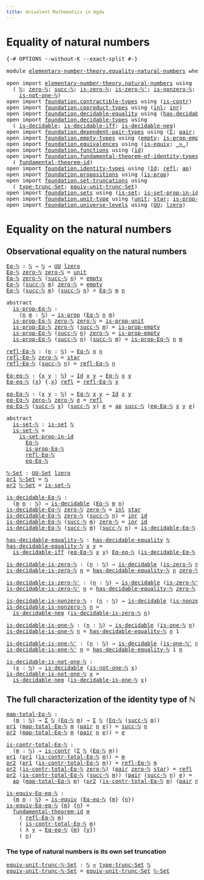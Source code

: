 ```yaml
---
title: Univalent Mathematics in Agda
---
```


# Equality of natural numbers

<pre class="Agda"><a id="86" class="Symbol">{-#</a> <a id="90" class="Keyword">OPTIONS</a> <a id="98" class="Pragma">--without-K</a> <a id="110" class="Pragma">--exact-split</a> <a id="124" class="Symbol">#-}</a>

<a id="129" class="Keyword">module</a> <a id="136" href="elementary-number-theory.equality-natural-numbers.html" class="Module">elementary-number-theory.equality-natural-numbers</a> <a id="186" class="Keyword">where</a>

<a id="193" class="Keyword">open</a> <a id="198" class="Keyword">import</a> <a id="205" href="elementary-number-theory.natural-numbers.html" class="Module">elementary-number-theory.natural-numbers</a> <a id="246" class="Keyword">using</a>
  <a id="254" class="Symbol">(</a> <a id="256" href="elementary-number-theory.natural-numbers.html#1444" class="Datatype">ℕ</a><a id="257" class="Symbol">;</a> <a id="259" href="elementary-number-theory.natural-numbers.html#1465" class="InductiveConstructor">zero-ℕ</a><a id="265" class="Symbol">;</a> <a id="267" href="elementary-number-theory.natural-numbers.html#1478" class="InductiveConstructor">succ-ℕ</a><a id="273" class="Symbol">;</a> <a id="275" href="elementary-number-theory.natural-numbers.html#1742" class="Function">is-zero-ℕ</a><a id="284" class="Symbol">;</a> <a id="286" href="elementary-number-theory.natural-numbers.html#1794" class="Function">is-zero-ℕ&#39;</a><a id="296" class="Symbol">;</a> <a id="298" href="elementary-number-theory.natural-numbers.html#1926" class="Function">is-nonzero-ℕ</a><a id="310" class="Symbol">;</a> <a id="312" href="elementary-number-theory.natural-numbers.html#1988" class="Function">is-one-ℕ</a><a id="320" class="Symbol">;</a> <a id="322" href="elementary-number-theory.natural-numbers.html#2033" class="Function">is-one-ℕ&#39;</a><a id="331" class="Symbol">;</a>
    <a id="337" href="elementary-number-theory.natural-numbers.html#2080" class="Function">is-not-one-ℕ</a><a id="349" class="Symbol">)</a>
<a id="351" class="Keyword">open</a> <a id="356" class="Keyword">import</a> <a id="363" href="foundation.contractible-types.html" class="Module">foundation.contractible-types</a> <a id="393" class="Keyword">using</a> <a id="399" class="Symbol">(</a><a id="400" href="foundation-core.contractible-types.html#925" class="Function">is-contr</a><a id="408" class="Symbol">)</a>
<a id="410" class="Keyword">open</a> <a id="415" class="Keyword">import</a> <a id="422" href="foundation.coproduct-types.html" class="Module">foundation.coproduct-types</a> <a id="449" class="Keyword">using</a> <a id="455" class="Symbol">(</a><a id="456" href="foundation.coproduct-types.html#1239" class="InductiveConstructor">inl</a><a id="459" class="Symbol">;</a> <a id="461" href="foundation.coproduct-types.html#1262" class="InductiveConstructor">inr</a><a id="464" class="Symbol">)</a>
<a id="466" class="Keyword">open</a> <a id="471" class="Keyword">import</a> <a id="478" href="foundation.decidable-equality.html" class="Module">foundation.decidable-equality</a> <a id="508" class="Keyword">using</a> <a id="514" class="Symbol">(</a><a id="515" href="foundation.decidable-equality.html#1785" class="Function">has-decidable-equality</a><a id="537" class="Symbol">)</a>
<a id="539" class="Keyword">open</a> <a id="544" class="Keyword">import</a> <a id="551" href="foundation.decidable-types.html" class="Module">foundation.decidable-types</a> <a id="578" class="Keyword">using</a>
  <a id="586" class="Symbol">(</a> <a id="588" href="foundation.decidable-types.html#1741" class="Function">is-decidable</a><a id="600" class="Symbol">;</a> <a id="602" href="foundation.decidable-types.html#5377" class="Function">is-decidable-iff</a><a id="618" class="Symbol">;</a> <a id="620" href="foundation.decidable-types.html#5067" class="Function">is-decidable-neg</a><a id="636" class="Symbol">)</a>
<a id="638" class="Keyword">open</a> <a id="643" class="Keyword">import</a> <a id="650" href="foundation.dependent-pair-types.html" class="Module">foundation.dependent-pair-types</a> <a id="682" class="Keyword">using</a> <a id="688" class="Symbol">(</a><a id="689" href="foundation-core.dependent-pair-types.html#502" class="Record">Σ</a><a id="690" class="Symbol">;</a> <a id="692" href="foundation-core.dependent-pair-types.html#575" class="InductiveConstructor">pair</a><a id="696" class="Symbol">;</a> <a id="698" href="foundation-core.dependent-pair-types.html#592" class="Field">pr1</a><a id="701" class="Symbol">;</a> <a id="703" href="foundation-core.dependent-pair-types.html#604" class="Field">pr2</a><a id="706" class="Symbol">)</a>
<a id="708" class="Keyword">open</a> <a id="713" class="Keyword">import</a> <a id="720" href="foundation.empty-types.html" class="Module">foundation.empty-types</a> <a id="743" class="Keyword">using</a> <a id="749" class="Symbol">(</a><a id="750" href="foundation-core.empty-types.html#1047" class="Datatype">empty</a><a id="755" class="Symbol">;</a> <a id="757" href="foundation-core.empty-types.html#2367" class="Function">is-prop-empty</a><a id="770" class="Symbol">)</a>
<a id="772" class="Keyword">open</a> <a id="777" class="Keyword">import</a> <a id="784" href="foundation.equivalences.html" class="Module">foundation.equivalences</a> <a id="808" class="Keyword">using</a> <a id="814" class="Symbol">(</a><a id="815" href="foundation-core.equivalences.html#1542" class="Function">is-equiv</a><a id="823" class="Symbol">;</a> <a id="825" href="foundation-core.equivalences.html#1607" class="Function Operator">_≃_</a><a id="828" class="Symbol">)</a>
<a id="830" class="Keyword">open</a> <a id="835" class="Keyword">import</a> <a id="842" href="foundation.functions.html" class="Module">foundation.functions</a> <a id="863" class="Keyword">using</a> <a id="869" class="Symbol">(</a><a id="870" href="foundation-core.functions.html#309" class="Function">id</a><a id="872" class="Symbol">)</a>
<a id="874" class="Keyword">open</a> <a id="879" class="Keyword">import</a> <a id="886" href="foundation.fundamental-theorem-of-identity-types.html" class="Module">foundation.fundamental-theorem-of-identity-types</a> <a id="935" class="Keyword">using</a>
  <a id="943" class="Symbol">(</a> <a id="945" href="foundation-core.fundamental-theorem-of-identity-types.html#1888" class="Function">fundamental-theorem-id</a><a id="967" class="Symbol">)</a>
<a id="969" class="Keyword">open</a> <a id="974" class="Keyword">import</a> <a id="981" href="foundation.identity-types.html" class="Module">foundation.identity-types</a> <a id="1007" class="Keyword">using</a> <a id="1013" class="Symbol">(</a><a id="1014" href="foundation-core.identity-types.html#641" class="Datatype">Id</a><a id="1016" class="Symbol">;</a> <a id="1018" href="foundation-core.identity-types.html#694" class="InductiveConstructor">refl</a><a id="1022" class="Symbol">;</a> <a id="1024" href="foundation-core.identity-types.html#2853" class="Function">ap</a><a id="1026" class="Symbol">)</a>
<a id="1028" class="Keyword">open</a> <a id="1033" class="Keyword">import</a> <a id="1040" href="foundation.propositions.html" class="Module">foundation.propositions</a> <a id="1064" class="Keyword">using</a> <a id="1070" class="Symbol">(</a><a id="1071" href="foundation-core.propositions.html#1246" class="Function">is-prop</a><a id="1078" class="Symbol">)</a>
<a id="1080" class="Keyword">open</a> <a id="1085" class="Keyword">import</a> <a id="1092" href="foundation.set-truncations.html" class="Module">foundation.set-truncations</a> <a id="1119" class="Keyword">using</a>
  <a id="1127" class="Symbol">(</a> <a id="1129" href="foundation.set-truncations.html#3386" class="Postulate">type-trunc-Set</a><a id="1143" class="Symbol">;</a> <a id="1145" href="foundation.set-truncations.html#11287" class="Function">equiv-unit-trunc-Set</a><a id="1165" class="Symbol">)</a>
<a id="1167" class="Keyword">open</a> <a id="1172" class="Keyword">import</a> <a id="1179" href="foundation.sets.html" class="Module">foundation.sets</a> <a id="1195" class="Keyword">using</a> <a id="1201" class="Symbol">(</a><a id="1202" href="foundation-core.sets.html#1099" class="Function">is-set</a><a id="1208" class="Symbol">;</a> <a id="1210" href="foundation-core.sets.html#2779" class="Function">is-set-prop-in-id</a><a id="1227" class="Symbol">;</a> <a id="1229" href="foundation-core.sets.html#1177" class="Function">UU-Set</a><a id="1235" class="Symbol">)</a>
<a id="1237" class="Keyword">open</a> <a id="1242" class="Keyword">import</a> <a id="1249" href="foundation.unit-type.html" class="Module">foundation.unit-type</a> <a id="1270" class="Keyword">using</a> <a id="1276" class="Symbol">(</a><a id="1277" href="foundation.unit-type.html#975" class="Datatype">unit</a><a id="1281" class="Symbol">;</a> <a id="1283" href="foundation.unit-type.html#999" class="InductiveConstructor">star</a><a id="1287" class="Symbol">;</a> <a id="1289" href="foundation.unit-type.html#2408" class="Function">is-prop-unit</a><a id="1301" class="Symbol">)</a>
<a id="1303" class="Keyword">open</a> <a id="1308" class="Keyword">import</a> <a id="1315" href="foundation.universe-levels.html" class="Module">foundation.universe-levels</a> <a id="1342" class="Keyword">using</a> <a id="1348" class="Symbol">(</a><a id="1349" href="foundation-core.universe-levels.html#222" class="Primitive">UU</a><a id="1351" class="Symbol">;</a> <a id="1353" href="Agda.Primitive.html#764" class="Primitive">lzero</a><a id="1358" class="Symbol">)</a>
</pre>
# Equality on the natural numbers

## Observational equality on the natural numbers

<pre class="Agda"><a id="Eq-ℕ"></a><a id="1458" href="elementary-number-theory.equality-natural-numbers.html#1458" class="Function">Eq-ℕ</a> <a id="1463" class="Symbol">:</a> <a id="1465" href="elementary-number-theory.natural-numbers.html#1444" class="Datatype">ℕ</a> <a id="1467" class="Symbol">→</a> <a id="1469" href="elementary-number-theory.natural-numbers.html#1444" class="Datatype">ℕ</a> <a id="1471" class="Symbol">→</a> <a id="1473" href="foundation-core.universe-levels.html#222" class="Primitive">UU</a> <a id="1476" href="Agda.Primitive.html#764" class="Primitive">lzero</a>
<a id="1482" href="elementary-number-theory.equality-natural-numbers.html#1458" class="Function">Eq-ℕ</a> <a id="1487" href="elementary-number-theory.natural-numbers.html#1465" class="InductiveConstructor">zero-ℕ</a> <a id="1494" href="elementary-number-theory.natural-numbers.html#1465" class="InductiveConstructor">zero-ℕ</a> <a id="1501" class="Symbol">=</a> <a id="1503" href="foundation.unit-type.html#975" class="Datatype">unit</a>
<a id="1508" href="elementary-number-theory.equality-natural-numbers.html#1458" class="Function">Eq-ℕ</a> <a id="1513" href="elementary-number-theory.natural-numbers.html#1465" class="InductiveConstructor">zero-ℕ</a> <a id="1520" class="Symbol">(</a><a id="1521" href="elementary-number-theory.natural-numbers.html#1478" class="InductiveConstructor">succ-ℕ</a> <a id="1528" href="elementary-number-theory.equality-natural-numbers.html#1528" class="Bound">n</a><a id="1529" class="Symbol">)</a> <a id="1531" class="Symbol">=</a> <a id="1533" href="foundation-core.empty-types.html#1047" class="Datatype">empty</a>
<a id="1539" href="elementary-number-theory.equality-natural-numbers.html#1458" class="Function">Eq-ℕ</a> <a id="1544" class="Symbol">(</a><a id="1545" href="elementary-number-theory.natural-numbers.html#1478" class="InductiveConstructor">succ-ℕ</a> <a id="1552" href="elementary-number-theory.equality-natural-numbers.html#1552" class="Bound">m</a><a id="1553" class="Symbol">)</a> <a id="1555" href="elementary-number-theory.natural-numbers.html#1465" class="InductiveConstructor">zero-ℕ</a> <a id="1562" class="Symbol">=</a> <a id="1564" href="foundation-core.empty-types.html#1047" class="Datatype">empty</a>
<a id="1570" href="elementary-number-theory.equality-natural-numbers.html#1458" class="Function">Eq-ℕ</a> <a id="1575" class="Symbol">(</a><a id="1576" href="elementary-number-theory.natural-numbers.html#1478" class="InductiveConstructor">succ-ℕ</a> <a id="1583" href="elementary-number-theory.equality-natural-numbers.html#1583" class="Bound">m</a><a id="1584" class="Symbol">)</a> <a id="1586" class="Symbol">(</a><a id="1587" href="elementary-number-theory.natural-numbers.html#1478" class="InductiveConstructor">succ-ℕ</a> <a id="1594" href="elementary-number-theory.equality-natural-numbers.html#1594" class="Bound">n</a><a id="1595" class="Symbol">)</a> <a id="1597" class="Symbol">=</a> <a id="1599" href="elementary-number-theory.equality-natural-numbers.html#1458" class="Function">Eq-ℕ</a> <a id="1604" href="elementary-number-theory.equality-natural-numbers.html#1583" class="Bound">m</a> <a id="1606" href="elementary-number-theory.equality-natural-numbers.html#1594" class="Bound">n</a>

<a id="1609" class="Keyword">abstract</a>
  <a id="is-prop-Eq-ℕ"></a><a id="1620" href="elementary-number-theory.equality-natural-numbers.html#1620" class="Function">is-prop-Eq-ℕ</a> <a id="1633" class="Symbol">:</a>
    <a id="1639" class="Symbol">(</a><a id="1640" href="elementary-number-theory.equality-natural-numbers.html#1640" class="Bound">n</a> <a id="1642" href="elementary-number-theory.equality-natural-numbers.html#1642" class="Bound">m</a> <a id="1644" class="Symbol">:</a> <a id="1646" href="elementary-number-theory.natural-numbers.html#1444" class="Datatype">ℕ</a><a id="1647" class="Symbol">)</a> <a id="1649" class="Symbol">→</a> <a id="1651" href="foundation-core.propositions.html#1246" class="Function">is-prop</a> <a id="1659" class="Symbol">(</a><a id="1660" href="elementary-number-theory.equality-natural-numbers.html#1458" class="Function">Eq-ℕ</a> <a id="1665" href="elementary-number-theory.equality-natural-numbers.html#1640" class="Bound">n</a> <a id="1667" href="elementary-number-theory.equality-natural-numbers.html#1642" class="Bound">m</a><a id="1668" class="Symbol">)</a>
  <a id="1672" href="elementary-number-theory.equality-natural-numbers.html#1620" class="Function">is-prop-Eq-ℕ</a> <a id="1685" href="elementary-number-theory.natural-numbers.html#1465" class="InductiveConstructor">zero-ℕ</a> <a id="1692" href="elementary-number-theory.natural-numbers.html#1465" class="InductiveConstructor">zero-ℕ</a> <a id="1699" class="Symbol">=</a> <a id="1701" href="foundation.unit-type.html#2408" class="Function">is-prop-unit</a>
  <a id="1716" href="elementary-number-theory.equality-natural-numbers.html#1620" class="Function">is-prop-Eq-ℕ</a> <a id="1729" href="elementary-number-theory.natural-numbers.html#1465" class="InductiveConstructor">zero-ℕ</a> <a id="1736" class="Symbol">(</a><a id="1737" href="elementary-number-theory.natural-numbers.html#1478" class="InductiveConstructor">succ-ℕ</a> <a id="1744" href="elementary-number-theory.equality-natural-numbers.html#1744" class="Bound">m</a><a id="1745" class="Symbol">)</a> <a id="1747" class="Symbol">=</a> <a id="1749" href="foundation-core.empty-types.html#2367" class="Function">is-prop-empty</a>
  <a id="1765" href="elementary-number-theory.equality-natural-numbers.html#1620" class="Function">is-prop-Eq-ℕ</a> <a id="1778" class="Symbol">(</a><a id="1779" href="elementary-number-theory.natural-numbers.html#1478" class="InductiveConstructor">succ-ℕ</a> <a id="1786" href="elementary-number-theory.equality-natural-numbers.html#1786" class="Bound">n</a><a id="1787" class="Symbol">)</a> <a id="1789" href="elementary-number-theory.natural-numbers.html#1465" class="InductiveConstructor">zero-ℕ</a> <a id="1796" class="Symbol">=</a> <a id="1798" href="foundation-core.empty-types.html#2367" class="Function">is-prop-empty</a>
  <a id="1814" href="elementary-number-theory.equality-natural-numbers.html#1620" class="Function">is-prop-Eq-ℕ</a> <a id="1827" class="Symbol">(</a><a id="1828" href="elementary-number-theory.natural-numbers.html#1478" class="InductiveConstructor">succ-ℕ</a> <a id="1835" href="elementary-number-theory.equality-natural-numbers.html#1835" class="Bound">n</a><a id="1836" class="Symbol">)</a> <a id="1838" class="Symbol">(</a><a id="1839" href="elementary-number-theory.natural-numbers.html#1478" class="InductiveConstructor">succ-ℕ</a> <a id="1846" href="elementary-number-theory.equality-natural-numbers.html#1846" class="Bound">m</a><a id="1847" class="Symbol">)</a> <a id="1849" class="Symbol">=</a> <a id="1851" href="elementary-number-theory.equality-natural-numbers.html#1620" class="Function">is-prop-Eq-ℕ</a> <a id="1864" href="elementary-number-theory.equality-natural-numbers.html#1835" class="Bound">n</a> <a id="1866" href="elementary-number-theory.equality-natural-numbers.html#1846" class="Bound">m</a>

<a id="refl-Eq-ℕ"></a><a id="1869" href="elementary-number-theory.equality-natural-numbers.html#1869" class="Function">refl-Eq-ℕ</a> <a id="1879" class="Symbol">:</a> <a id="1881" class="Symbol">(</a><a id="1882" href="elementary-number-theory.equality-natural-numbers.html#1882" class="Bound">n</a> <a id="1884" class="Symbol">:</a> <a id="1886" href="elementary-number-theory.natural-numbers.html#1444" class="Datatype">ℕ</a><a id="1887" class="Symbol">)</a> <a id="1889" class="Symbol">→</a> <a id="1891" href="elementary-number-theory.equality-natural-numbers.html#1458" class="Function">Eq-ℕ</a> <a id="1896" href="elementary-number-theory.equality-natural-numbers.html#1882" class="Bound">n</a> <a id="1898" href="elementary-number-theory.equality-natural-numbers.html#1882" class="Bound">n</a>
<a id="1900" href="elementary-number-theory.equality-natural-numbers.html#1869" class="Function">refl-Eq-ℕ</a> <a id="1910" href="elementary-number-theory.natural-numbers.html#1465" class="InductiveConstructor">zero-ℕ</a> <a id="1917" class="Symbol">=</a> <a id="1919" href="foundation.unit-type.html#999" class="InductiveConstructor">star</a>
<a id="1924" href="elementary-number-theory.equality-natural-numbers.html#1869" class="Function">refl-Eq-ℕ</a> <a id="1934" class="Symbol">(</a><a id="1935" href="elementary-number-theory.natural-numbers.html#1478" class="InductiveConstructor">succ-ℕ</a> <a id="1942" href="elementary-number-theory.equality-natural-numbers.html#1942" class="Bound">n</a><a id="1943" class="Symbol">)</a> <a id="1945" class="Symbol">=</a> <a id="1947" href="elementary-number-theory.equality-natural-numbers.html#1869" class="Function">refl-Eq-ℕ</a> <a id="1957" href="elementary-number-theory.equality-natural-numbers.html#1942" class="Bound">n</a>

<a id="Eq-eq-ℕ"></a><a id="1960" href="elementary-number-theory.equality-natural-numbers.html#1960" class="Function">Eq-eq-ℕ</a> <a id="1968" class="Symbol">:</a> <a id="1970" class="Symbol">{</a><a id="1971" href="elementary-number-theory.equality-natural-numbers.html#1971" class="Bound">x</a> <a id="1973" href="elementary-number-theory.equality-natural-numbers.html#1973" class="Bound">y</a> <a id="1975" class="Symbol">:</a> <a id="1977" href="elementary-number-theory.natural-numbers.html#1444" class="Datatype">ℕ</a><a id="1978" class="Symbol">}</a> <a id="1980" class="Symbol">→</a> <a id="1982" href="foundation-core.identity-types.html#641" class="Datatype">Id</a> <a id="1985" href="elementary-number-theory.equality-natural-numbers.html#1971" class="Bound">x</a> <a id="1987" href="elementary-number-theory.equality-natural-numbers.html#1973" class="Bound">y</a> <a id="1989" class="Symbol">→</a> <a id="1991" href="elementary-number-theory.equality-natural-numbers.html#1458" class="Function">Eq-ℕ</a> <a id="1996" href="elementary-number-theory.equality-natural-numbers.html#1971" class="Bound">x</a> <a id="1998" href="elementary-number-theory.equality-natural-numbers.html#1973" class="Bound">y</a>
<a id="2000" href="elementary-number-theory.equality-natural-numbers.html#1960" class="Function">Eq-eq-ℕ</a> <a id="2008" class="Symbol">{</a><a id="2009" href="elementary-number-theory.equality-natural-numbers.html#2009" class="Bound">x</a><a id="2010" class="Symbol">}</a> <a id="2012" class="Symbol">{</a><a id="2013" class="DottedPattern Symbol">.</a><a id="2014" href="elementary-number-theory.equality-natural-numbers.html#2009" class="DottedPattern Bound">x</a><a id="2015" class="Symbol">}</a> <a id="2017" href="foundation-core.identity-types.html#694" class="InductiveConstructor">refl</a> <a id="2022" class="Symbol">=</a> <a id="2024" href="elementary-number-theory.equality-natural-numbers.html#1869" class="Function">refl-Eq-ℕ</a> <a id="2034" href="elementary-number-theory.equality-natural-numbers.html#2009" class="Bound">x</a>

<a id="eq-Eq-ℕ"></a><a id="2037" href="elementary-number-theory.equality-natural-numbers.html#2037" class="Function">eq-Eq-ℕ</a> <a id="2045" class="Symbol">:</a> <a id="2047" class="Symbol">(</a><a id="2048" href="elementary-number-theory.equality-natural-numbers.html#2048" class="Bound">x</a> <a id="2050" href="elementary-number-theory.equality-natural-numbers.html#2050" class="Bound">y</a> <a id="2052" class="Symbol">:</a> <a id="2054" href="elementary-number-theory.natural-numbers.html#1444" class="Datatype">ℕ</a><a id="2055" class="Symbol">)</a> <a id="2057" class="Symbol">→</a> <a id="2059" href="elementary-number-theory.equality-natural-numbers.html#1458" class="Function">Eq-ℕ</a> <a id="2064" href="elementary-number-theory.equality-natural-numbers.html#2048" class="Bound">x</a> <a id="2066" href="elementary-number-theory.equality-natural-numbers.html#2050" class="Bound">y</a> <a id="2068" class="Symbol">→</a> <a id="2070" href="foundation-core.identity-types.html#641" class="Datatype">Id</a> <a id="2073" href="elementary-number-theory.equality-natural-numbers.html#2048" class="Bound">x</a> <a id="2075" href="elementary-number-theory.equality-natural-numbers.html#2050" class="Bound">y</a>
<a id="2077" href="elementary-number-theory.equality-natural-numbers.html#2037" class="Function">eq-Eq-ℕ</a> <a id="2085" href="elementary-number-theory.natural-numbers.html#1465" class="InductiveConstructor">zero-ℕ</a> <a id="2092" href="elementary-number-theory.natural-numbers.html#1465" class="InductiveConstructor">zero-ℕ</a> <a id="2099" href="elementary-number-theory.equality-natural-numbers.html#2099" class="Bound">e</a> <a id="2101" class="Symbol">=</a> <a id="2103" href="foundation-core.identity-types.html#694" class="InductiveConstructor">refl</a>
<a id="2108" href="elementary-number-theory.equality-natural-numbers.html#2037" class="Function">eq-Eq-ℕ</a> <a id="2116" class="Symbol">(</a><a id="2117" href="elementary-number-theory.natural-numbers.html#1478" class="InductiveConstructor">succ-ℕ</a> <a id="2124" href="elementary-number-theory.equality-natural-numbers.html#2124" class="Bound">x</a><a id="2125" class="Symbol">)</a> <a id="2127" class="Symbol">(</a><a id="2128" href="elementary-number-theory.natural-numbers.html#1478" class="InductiveConstructor">succ-ℕ</a> <a id="2135" href="elementary-number-theory.equality-natural-numbers.html#2135" class="Bound">y</a><a id="2136" class="Symbol">)</a> <a id="2138" href="elementary-number-theory.equality-natural-numbers.html#2138" class="Bound">e</a> <a id="2140" class="Symbol">=</a> <a id="2142" href="foundation-core.identity-types.html#2853" class="Function">ap</a> <a id="2145" href="elementary-number-theory.natural-numbers.html#1478" class="InductiveConstructor">succ-ℕ</a> <a id="2152" class="Symbol">(</a><a id="2153" href="elementary-number-theory.equality-natural-numbers.html#2037" class="Function">eq-Eq-ℕ</a> <a id="2161" href="elementary-number-theory.equality-natural-numbers.html#2124" class="Bound">x</a> <a id="2163" href="elementary-number-theory.equality-natural-numbers.html#2135" class="Bound">y</a> <a id="2165" href="elementary-number-theory.equality-natural-numbers.html#2138" class="Bound">e</a><a id="2166" class="Symbol">)</a>

<a id="2169" class="Keyword">abstract</a>
  <a id="is-set-ℕ"></a><a id="2180" href="elementary-number-theory.equality-natural-numbers.html#2180" class="Function">is-set-ℕ</a> <a id="2189" class="Symbol">:</a> <a id="2191" href="foundation-core.sets.html#1099" class="Function">is-set</a> <a id="2198" href="elementary-number-theory.natural-numbers.html#1444" class="Datatype">ℕ</a>
  <a id="2202" href="elementary-number-theory.equality-natural-numbers.html#2180" class="Function">is-set-ℕ</a> <a id="2211" class="Symbol">=</a>
    <a id="2217" href="foundation-core.sets.html#2779" class="Function">is-set-prop-in-id</a>
      <a id="2241" href="elementary-number-theory.equality-natural-numbers.html#1458" class="Function">Eq-ℕ</a>
      <a id="2252" href="elementary-number-theory.equality-natural-numbers.html#1620" class="Function">is-prop-Eq-ℕ</a>
      <a id="2271" href="elementary-number-theory.equality-natural-numbers.html#1869" class="Function">refl-Eq-ℕ</a>
      <a id="2287" href="elementary-number-theory.equality-natural-numbers.html#2037" class="Function">eq-Eq-ℕ</a>

<a id="ℕ-Set"></a><a id="2296" href="elementary-number-theory.equality-natural-numbers.html#2296" class="Function">ℕ-Set</a> <a id="2302" class="Symbol">:</a> <a id="2304" href="foundation-core.sets.html#1177" class="Function">UU-Set</a> <a id="2311" href="Agda.Primitive.html#764" class="Primitive">lzero</a>
<a id="2317" href="foundation-core.dependent-pair-types.html#592" class="Field">pr1</a> <a id="2321" href="elementary-number-theory.equality-natural-numbers.html#2296" class="Function">ℕ-Set</a> <a id="2327" class="Symbol">=</a> <a id="2329" href="elementary-number-theory.natural-numbers.html#1444" class="Datatype">ℕ</a>
<a id="2331" href="foundation-core.dependent-pair-types.html#604" class="Field">pr2</a> <a id="2335" href="elementary-number-theory.equality-natural-numbers.html#2296" class="Function">ℕ-Set</a> <a id="2341" class="Symbol">=</a> <a id="2343" href="elementary-number-theory.equality-natural-numbers.html#2180" class="Function">is-set-ℕ</a>

<a id="is-decidable-Eq-ℕ"></a><a id="2353" href="elementary-number-theory.equality-natural-numbers.html#2353" class="Function">is-decidable-Eq-ℕ</a> <a id="2371" class="Symbol">:</a>
  <a id="2375" class="Symbol">(</a><a id="2376" href="elementary-number-theory.equality-natural-numbers.html#2376" class="Bound">m</a> <a id="2378" href="elementary-number-theory.equality-natural-numbers.html#2378" class="Bound">n</a> <a id="2380" class="Symbol">:</a> <a id="2382" href="elementary-number-theory.natural-numbers.html#1444" class="Datatype">ℕ</a><a id="2383" class="Symbol">)</a> <a id="2385" class="Symbol">→</a> <a id="2387" href="foundation.decidable-types.html#1741" class="Function">is-decidable</a> <a id="2400" class="Symbol">(</a><a id="2401" href="elementary-number-theory.equality-natural-numbers.html#1458" class="Function">Eq-ℕ</a> <a id="2406" href="elementary-number-theory.equality-natural-numbers.html#2376" class="Bound">m</a> <a id="2408" href="elementary-number-theory.equality-natural-numbers.html#2378" class="Bound">n</a><a id="2409" class="Symbol">)</a>
<a id="2411" href="elementary-number-theory.equality-natural-numbers.html#2353" class="Function">is-decidable-Eq-ℕ</a> <a id="2429" href="elementary-number-theory.natural-numbers.html#1465" class="InductiveConstructor">zero-ℕ</a> <a id="2436" href="elementary-number-theory.natural-numbers.html#1465" class="InductiveConstructor">zero-ℕ</a> <a id="2443" class="Symbol">=</a> <a id="2445" href="foundation.coproduct-types.html#1239" class="InductiveConstructor">inl</a> <a id="2449" href="foundation.unit-type.html#999" class="InductiveConstructor">star</a>
<a id="2454" href="elementary-number-theory.equality-natural-numbers.html#2353" class="Function">is-decidable-Eq-ℕ</a> <a id="2472" href="elementary-number-theory.natural-numbers.html#1465" class="InductiveConstructor">zero-ℕ</a> <a id="2479" class="Symbol">(</a><a id="2480" href="elementary-number-theory.natural-numbers.html#1478" class="InductiveConstructor">succ-ℕ</a> <a id="2487" href="elementary-number-theory.equality-natural-numbers.html#2487" class="Bound">n</a><a id="2488" class="Symbol">)</a> <a id="2490" class="Symbol">=</a> <a id="2492" href="foundation.coproduct-types.html#1262" class="InductiveConstructor">inr</a> <a id="2496" href="foundation-core.functions.html#309" class="Function">id</a>
<a id="2499" href="elementary-number-theory.equality-natural-numbers.html#2353" class="Function">is-decidable-Eq-ℕ</a> <a id="2517" class="Symbol">(</a><a id="2518" href="elementary-number-theory.natural-numbers.html#1478" class="InductiveConstructor">succ-ℕ</a> <a id="2525" href="elementary-number-theory.equality-natural-numbers.html#2525" class="Bound">m</a><a id="2526" class="Symbol">)</a> <a id="2528" href="elementary-number-theory.natural-numbers.html#1465" class="InductiveConstructor">zero-ℕ</a> <a id="2535" class="Symbol">=</a> <a id="2537" href="foundation.coproduct-types.html#1262" class="InductiveConstructor">inr</a> <a id="2541" href="foundation-core.functions.html#309" class="Function">id</a>
<a id="2544" href="elementary-number-theory.equality-natural-numbers.html#2353" class="Function">is-decidable-Eq-ℕ</a> <a id="2562" class="Symbol">(</a><a id="2563" href="elementary-number-theory.natural-numbers.html#1478" class="InductiveConstructor">succ-ℕ</a> <a id="2570" href="elementary-number-theory.equality-natural-numbers.html#2570" class="Bound">m</a><a id="2571" class="Symbol">)</a> <a id="2573" class="Symbol">(</a><a id="2574" href="elementary-number-theory.natural-numbers.html#1478" class="InductiveConstructor">succ-ℕ</a> <a id="2581" href="elementary-number-theory.equality-natural-numbers.html#2581" class="Bound">n</a><a id="2582" class="Symbol">)</a> <a id="2584" class="Symbol">=</a> <a id="2586" href="elementary-number-theory.equality-natural-numbers.html#2353" class="Function">is-decidable-Eq-ℕ</a> <a id="2604" href="elementary-number-theory.equality-natural-numbers.html#2570" class="Bound">m</a> <a id="2606" href="elementary-number-theory.equality-natural-numbers.html#2581" class="Bound">n</a>

<a id="has-decidable-equality-ℕ"></a><a id="2609" href="elementary-number-theory.equality-natural-numbers.html#2609" class="Function">has-decidable-equality-ℕ</a> <a id="2634" class="Symbol">:</a> <a id="2636" href="foundation.decidable-equality.html#1785" class="Function">has-decidable-equality</a> <a id="2659" href="elementary-number-theory.natural-numbers.html#1444" class="Datatype">ℕ</a>
<a id="2661" href="elementary-number-theory.equality-natural-numbers.html#2609" class="Function">has-decidable-equality-ℕ</a> <a id="2686" href="elementary-number-theory.equality-natural-numbers.html#2686" class="Bound">x</a> <a id="2688" href="elementary-number-theory.equality-natural-numbers.html#2688" class="Bound">y</a> <a id="2690" class="Symbol">=</a>
  <a id="2694" href="foundation.decidable-types.html#5377" class="Function">is-decidable-iff</a> <a id="2711" class="Symbol">(</a><a id="2712" href="elementary-number-theory.equality-natural-numbers.html#2037" class="Function">eq-Eq-ℕ</a> <a id="2720" href="elementary-number-theory.equality-natural-numbers.html#2686" class="Bound">x</a> <a id="2722" href="elementary-number-theory.equality-natural-numbers.html#2688" class="Bound">y</a><a id="2723" class="Symbol">)</a> <a id="2725" href="elementary-number-theory.equality-natural-numbers.html#1960" class="Function">Eq-eq-ℕ</a> <a id="2733" class="Symbol">(</a><a id="2734" href="elementary-number-theory.equality-natural-numbers.html#2353" class="Function">is-decidable-Eq-ℕ</a> <a id="2752" href="elementary-number-theory.equality-natural-numbers.html#2686" class="Bound">x</a> <a id="2754" href="elementary-number-theory.equality-natural-numbers.html#2688" class="Bound">y</a><a id="2755" class="Symbol">)</a>

<a id="is-decidable-is-zero-ℕ"></a><a id="2758" href="elementary-number-theory.equality-natural-numbers.html#2758" class="Function">is-decidable-is-zero-ℕ</a> <a id="2781" class="Symbol">:</a> <a id="2783" class="Symbol">(</a><a id="2784" href="elementary-number-theory.equality-natural-numbers.html#2784" class="Bound">n</a> <a id="2786" class="Symbol">:</a> <a id="2788" href="elementary-number-theory.natural-numbers.html#1444" class="Datatype">ℕ</a><a id="2789" class="Symbol">)</a> <a id="2791" class="Symbol">→</a> <a id="2793" href="foundation.decidable-types.html#1741" class="Function">is-decidable</a> <a id="2806" class="Symbol">(</a><a id="2807" href="elementary-number-theory.natural-numbers.html#1742" class="Function">is-zero-ℕ</a> <a id="2817" href="elementary-number-theory.equality-natural-numbers.html#2784" class="Bound">n</a><a id="2818" class="Symbol">)</a>
<a id="2820" href="elementary-number-theory.equality-natural-numbers.html#2758" class="Function">is-decidable-is-zero-ℕ</a> <a id="2843" href="elementary-number-theory.equality-natural-numbers.html#2843" class="Bound">n</a> <a id="2845" class="Symbol">=</a> <a id="2847" href="elementary-number-theory.equality-natural-numbers.html#2609" class="Function">has-decidable-equality-ℕ</a> <a id="2872" href="elementary-number-theory.equality-natural-numbers.html#2843" class="Bound">n</a> <a id="2874" href="elementary-number-theory.natural-numbers.html#1465" class="InductiveConstructor">zero-ℕ</a>

<a id="is-decidable-is-zero-ℕ&#39;"></a><a id="2882" href="elementary-number-theory.equality-natural-numbers.html#2882" class="Function">is-decidable-is-zero-ℕ&#39;</a> <a id="2906" class="Symbol">:</a> <a id="2908" class="Symbol">(</a><a id="2909" href="elementary-number-theory.equality-natural-numbers.html#2909" class="Bound">n</a> <a id="2911" class="Symbol">:</a> <a id="2913" href="elementary-number-theory.natural-numbers.html#1444" class="Datatype">ℕ</a><a id="2914" class="Symbol">)</a> <a id="2916" class="Symbol">→</a> <a id="2918" href="foundation.decidable-types.html#1741" class="Function">is-decidable</a> <a id="2931" class="Symbol">(</a><a id="2932" href="elementary-number-theory.natural-numbers.html#1794" class="Function">is-zero-ℕ&#39;</a> <a id="2943" href="elementary-number-theory.equality-natural-numbers.html#2909" class="Bound">n</a><a id="2944" class="Symbol">)</a>
<a id="2946" href="elementary-number-theory.equality-natural-numbers.html#2882" class="Function">is-decidable-is-zero-ℕ&#39;</a> <a id="2970" href="elementary-number-theory.equality-natural-numbers.html#2970" class="Bound">n</a> <a id="2972" class="Symbol">=</a> <a id="2974" href="elementary-number-theory.equality-natural-numbers.html#2609" class="Function">has-decidable-equality-ℕ</a> <a id="2999" href="elementary-number-theory.natural-numbers.html#1465" class="InductiveConstructor">zero-ℕ</a> <a id="3006" href="elementary-number-theory.equality-natural-numbers.html#2970" class="Bound">n</a>

<a id="is-decidable-is-nonzero-ℕ"></a><a id="3009" href="elementary-number-theory.equality-natural-numbers.html#3009" class="Function">is-decidable-is-nonzero-ℕ</a> <a id="3035" class="Symbol">:</a> <a id="3037" class="Symbol">(</a><a id="3038" href="elementary-number-theory.equality-natural-numbers.html#3038" class="Bound">n</a> <a id="3040" class="Symbol">:</a> <a id="3042" href="elementary-number-theory.natural-numbers.html#1444" class="Datatype">ℕ</a><a id="3043" class="Symbol">)</a> <a id="3045" class="Symbol">→</a> <a id="3047" href="foundation.decidable-types.html#1741" class="Function">is-decidable</a> <a id="3060" class="Symbol">(</a><a id="3061" href="elementary-number-theory.natural-numbers.html#1926" class="Function">is-nonzero-ℕ</a> <a id="3074" href="elementary-number-theory.equality-natural-numbers.html#3038" class="Bound">n</a><a id="3075" class="Symbol">)</a>
<a id="3077" href="elementary-number-theory.equality-natural-numbers.html#3009" class="Function">is-decidable-is-nonzero-ℕ</a> <a id="3103" href="elementary-number-theory.equality-natural-numbers.html#3103" class="Bound">n</a> <a id="3105" class="Symbol">=</a>
  <a id="3109" href="foundation.decidable-types.html#5067" class="Function">is-decidable-neg</a> <a id="3126" class="Symbol">(</a><a id="3127" href="elementary-number-theory.equality-natural-numbers.html#2758" class="Function">is-decidable-is-zero-ℕ</a> <a id="3150" href="elementary-number-theory.equality-natural-numbers.html#3103" class="Bound">n</a><a id="3151" class="Symbol">)</a>

<a id="is-decidable-is-one-ℕ"></a><a id="3154" href="elementary-number-theory.equality-natural-numbers.html#3154" class="Function">is-decidable-is-one-ℕ</a> <a id="3176" class="Symbol">:</a> <a id="3178" class="Symbol">(</a><a id="3179" href="elementary-number-theory.equality-natural-numbers.html#3179" class="Bound">n</a> <a id="3181" class="Symbol">:</a> <a id="3183" href="elementary-number-theory.natural-numbers.html#1444" class="Datatype">ℕ</a><a id="3184" class="Symbol">)</a> <a id="3186" class="Symbol">→</a> <a id="3188" href="foundation.decidable-types.html#1741" class="Function">is-decidable</a> <a id="3201" class="Symbol">(</a><a id="3202" href="elementary-number-theory.natural-numbers.html#1988" class="Function">is-one-ℕ</a> <a id="3211" href="elementary-number-theory.equality-natural-numbers.html#3179" class="Bound">n</a><a id="3212" class="Symbol">)</a>
<a id="3214" href="elementary-number-theory.equality-natural-numbers.html#3154" class="Function">is-decidable-is-one-ℕ</a> <a id="3236" href="elementary-number-theory.equality-natural-numbers.html#3236" class="Bound">n</a> <a id="3238" class="Symbol">=</a> <a id="3240" href="elementary-number-theory.equality-natural-numbers.html#2609" class="Function">has-decidable-equality-ℕ</a> <a id="3265" href="elementary-number-theory.equality-natural-numbers.html#3236" class="Bound">n</a> <a id="3267" class="Number">1</a>

<a id="is-decidable-is-one-ℕ&#39;"></a><a id="3270" href="elementary-number-theory.equality-natural-numbers.html#3270" class="Function">is-decidable-is-one-ℕ&#39;</a> <a id="3293" class="Symbol">:</a> <a id="3295" class="Symbol">(</a><a id="3296" href="elementary-number-theory.equality-natural-numbers.html#3296" class="Bound">n</a> <a id="3298" class="Symbol">:</a> <a id="3300" href="elementary-number-theory.natural-numbers.html#1444" class="Datatype">ℕ</a><a id="3301" class="Symbol">)</a> <a id="3303" class="Symbol">→</a> <a id="3305" href="foundation.decidable-types.html#1741" class="Function">is-decidable</a> <a id="3318" class="Symbol">(</a><a id="3319" href="elementary-number-theory.natural-numbers.html#2033" class="Function">is-one-ℕ&#39;</a> <a id="3329" href="elementary-number-theory.equality-natural-numbers.html#3296" class="Bound">n</a><a id="3330" class="Symbol">)</a>
<a id="3332" href="elementary-number-theory.equality-natural-numbers.html#3270" class="Function">is-decidable-is-one-ℕ&#39;</a> <a id="3355" href="elementary-number-theory.equality-natural-numbers.html#3355" class="Bound">n</a> <a id="3357" class="Symbol">=</a> <a id="3359" href="elementary-number-theory.equality-natural-numbers.html#2609" class="Function">has-decidable-equality-ℕ</a> <a id="3384" class="Number">1</a> <a id="3386" href="elementary-number-theory.equality-natural-numbers.html#3355" class="Bound">n</a>

<a id="is-decidable-is-not-one-ℕ"></a><a id="3389" href="elementary-number-theory.equality-natural-numbers.html#3389" class="Function">is-decidable-is-not-one-ℕ</a> <a id="3415" class="Symbol">:</a>
  <a id="3419" class="Symbol">(</a><a id="3420" href="elementary-number-theory.equality-natural-numbers.html#3420" class="Bound">x</a> <a id="3422" class="Symbol">:</a> <a id="3424" href="elementary-number-theory.natural-numbers.html#1444" class="Datatype">ℕ</a><a id="3425" class="Symbol">)</a> <a id="3427" class="Symbol">→</a> <a id="3429" href="foundation.decidable-types.html#1741" class="Function">is-decidable</a> <a id="3442" class="Symbol">(</a><a id="3443" href="elementary-number-theory.natural-numbers.html#2080" class="Function">is-not-one-ℕ</a> <a id="3456" href="elementary-number-theory.equality-natural-numbers.html#3420" class="Bound">x</a><a id="3457" class="Symbol">)</a>
<a id="3459" href="elementary-number-theory.equality-natural-numbers.html#3389" class="Function">is-decidable-is-not-one-ℕ</a> <a id="3485" href="elementary-number-theory.equality-natural-numbers.html#3485" class="Bound">x</a> <a id="3487" class="Symbol">=</a>
  <a id="3491" href="foundation.decidable-types.html#5067" class="Function">is-decidable-neg</a> <a id="3508" class="Symbol">(</a><a id="3509" href="elementary-number-theory.equality-natural-numbers.html#3154" class="Function">is-decidable-is-one-ℕ</a> <a id="3531" href="elementary-number-theory.equality-natural-numbers.html#3485" class="Bound">x</a><a id="3532" class="Symbol">)</a>
</pre>
## The full characterization of the identity type of ℕ

<pre class="Agda"><a id="map-total-Eq-ℕ"></a><a id="3603" href="elementary-number-theory.equality-natural-numbers.html#3603" class="Function">map-total-Eq-ℕ</a> <a id="3618" class="Symbol">:</a>
  <a id="3622" class="Symbol">(</a><a id="3623" href="elementary-number-theory.equality-natural-numbers.html#3623" class="Bound">m</a> <a id="3625" class="Symbol">:</a> <a id="3627" href="elementary-number-theory.natural-numbers.html#1444" class="Datatype">ℕ</a><a id="3628" class="Symbol">)</a> <a id="3630" class="Symbol">→</a> <a id="3632" href="foundation-core.dependent-pair-types.html#502" class="Record">Σ</a> <a id="3634" href="elementary-number-theory.natural-numbers.html#1444" class="Datatype">ℕ</a> <a id="3636" class="Symbol">(</a><a id="3637" href="elementary-number-theory.equality-natural-numbers.html#1458" class="Function">Eq-ℕ</a> <a id="3642" href="elementary-number-theory.equality-natural-numbers.html#3623" class="Bound">m</a><a id="3643" class="Symbol">)</a> <a id="3645" class="Symbol">→</a> <a id="3647" href="foundation-core.dependent-pair-types.html#502" class="Record">Σ</a> <a id="3649" href="elementary-number-theory.natural-numbers.html#1444" class="Datatype">ℕ</a> <a id="3651" class="Symbol">(</a><a id="3652" href="elementary-number-theory.equality-natural-numbers.html#1458" class="Function">Eq-ℕ</a> <a id="3657" class="Symbol">(</a><a id="3658" href="elementary-number-theory.natural-numbers.html#1478" class="InductiveConstructor">succ-ℕ</a> <a id="3665" href="elementary-number-theory.equality-natural-numbers.html#3623" class="Bound">m</a><a id="3666" class="Symbol">))</a>
<a id="3669" href="foundation-core.dependent-pair-types.html#592" class="Field">pr1</a> <a id="3673" class="Symbol">(</a><a id="3674" href="elementary-number-theory.equality-natural-numbers.html#3603" class="Function">map-total-Eq-ℕ</a> <a id="3689" href="elementary-number-theory.equality-natural-numbers.html#3689" class="Bound">m</a> <a id="3691" class="Symbol">(</a><a id="3692" href="foundation-core.dependent-pair-types.html#575" class="InductiveConstructor">pair</a> <a id="3697" href="elementary-number-theory.equality-natural-numbers.html#3697" class="Bound">n</a> <a id="3699" href="elementary-number-theory.equality-natural-numbers.html#3699" class="Bound">e</a><a id="3700" class="Symbol">))</a> <a id="3703" class="Symbol">=</a> <a id="3705" href="elementary-number-theory.natural-numbers.html#1478" class="InductiveConstructor">succ-ℕ</a> <a id="3712" href="elementary-number-theory.equality-natural-numbers.html#3697" class="Bound">n</a>
<a id="3714" href="foundation-core.dependent-pair-types.html#604" class="Field">pr2</a> <a id="3718" class="Symbol">(</a><a id="3719" href="elementary-number-theory.equality-natural-numbers.html#3603" class="Function">map-total-Eq-ℕ</a> <a id="3734" href="elementary-number-theory.equality-natural-numbers.html#3734" class="Bound">m</a> <a id="3736" class="Symbol">(</a><a id="3737" href="foundation-core.dependent-pair-types.html#575" class="InductiveConstructor">pair</a> <a id="3742" href="elementary-number-theory.equality-natural-numbers.html#3742" class="Bound">n</a> <a id="3744" href="elementary-number-theory.equality-natural-numbers.html#3744" class="Bound">e</a><a id="3745" class="Symbol">))</a> <a id="3748" class="Symbol">=</a> <a id="3750" href="elementary-number-theory.equality-natural-numbers.html#3744" class="Bound">e</a>

<a id="is-contr-total-Eq-ℕ"></a><a id="3753" href="elementary-number-theory.equality-natural-numbers.html#3753" class="Function">is-contr-total-Eq-ℕ</a> <a id="3773" class="Symbol">:</a>
  <a id="3777" class="Symbol">(</a><a id="3778" href="elementary-number-theory.equality-natural-numbers.html#3778" class="Bound">m</a> <a id="3780" class="Symbol">:</a> <a id="3782" href="elementary-number-theory.natural-numbers.html#1444" class="Datatype">ℕ</a><a id="3783" class="Symbol">)</a> <a id="3785" class="Symbol">→</a> <a id="3787" href="foundation-core.contractible-types.html#925" class="Function">is-contr</a> <a id="3796" class="Symbol">(</a><a id="3797" href="foundation-core.dependent-pair-types.html#502" class="Record">Σ</a> <a id="3799" href="elementary-number-theory.natural-numbers.html#1444" class="Datatype">ℕ</a> <a id="3801" class="Symbol">(</a><a id="3802" href="elementary-number-theory.equality-natural-numbers.html#1458" class="Function">Eq-ℕ</a> <a id="3807" href="elementary-number-theory.equality-natural-numbers.html#3778" class="Bound">m</a><a id="3808" class="Symbol">))</a>
<a id="3811" href="foundation-core.dependent-pair-types.html#592" class="Field">pr1</a> <a id="3815" class="Symbol">(</a><a id="3816" href="foundation-core.dependent-pair-types.html#592" class="Field">pr1</a> <a id="3820" class="Symbol">(</a><a id="3821" href="elementary-number-theory.equality-natural-numbers.html#3753" class="Function">is-contr-total-Eq-ℕ</a> <a id="3841" href="elementary-number-theory.equality-natural-numbers.html#3841" class="Bound">m</a><a id="3842" class="Symbol">))</a> <a id="3845" class="Symbol">=</a> <a id="3847" href="elementary-number-theory.equality-natural-numbers.html#3841" class="Bound">m</a>
<a id="3849" href="foundation-core.dependent-pair-types.html#604" class="Field">pr2</a> <a id="3853" class="Symbol">(</a><a id="3854" href="foundation-core.dependent-pair-types.html#592" class="Field">pr1</a> <a id="3858" class="Symbol">(</a><a id="3859" href="elementary-number-theory.equality-natural-numbers.html#3753" class="Function">is-contr-total-Eq-ℕ</a> <a id="3879" href="elementary-number-theory.equality-natural-numbers.html#3879" class="Bound">m</a><a id="3880" class="Symbol">))</a> <a id="3883" class="Symbol">=</a> <a id="3885" href="elementary-number-theory.equality-natural-numbers.html#1869" class="Function">refl-Eq-ℕ</a> <a id="3895" href="elementary-number-theory.equality-natural-numbers.html#3879" class="Bound">m</a>
<a id="3897" href="foundation-core.dependent-pair-types.html#604" class="Field">pr2</a> <a id="3901" class="Symbol">(</a><a id="3902" href="elementary-number-theory.equality-natural-numbers.html#3753" class="Function">is-contr-total-Eq-ℕ</a> <a id="3922" href="elementary-number-theory.natural-numbers.html#1465" class="InductiveConstructor">zero-ℕ</a><a id="3928" class="Symbol">)</a> <a id="3930" class="Symbol">(</a><a id="3931" href="foundation-core.dependent-pair-types.html#575" class="InductiveConstructor">pair</a> <a id="3936" href="elementary-number-theory.natural-numbers.html#1465" class="InductiveConstructor">zero-ℕ</a> <a id="3943" href="foundation.unit-type.html#999" class="InductiveConstructor">star</a><a id="3947" class="Symbol">)</a> <a id="3949" class="Symbol">=</a> <a id="3951" href="foundation-core.identity-types.html#694" class="InductiveConstructor">refl</a>
<a id="3956" href="foundation-core.dependent-pair-types.html#604" class="Field">pr2</a> <a id="3960" class="Symbol">(</a><a id="3961" href="elementary-number-theory.equality-natural-numbers.html#3753" class="Function">is-contr-total-Eq-ℕ</a> <a id="3981" class="Symbol">(</a><a id="3982" href="elementary-number-theory.natural-numbers.html#1478" class="InductiveConstructor">succ-ℕ</a> <a id="3989" href="elementary-number-theory.equality-natural-numbers.html#3989" class="Bound">m</a><a id="3990" class="Symbol">))</a> <a id="3993" class="Symbol">(</a><a id="3994" href="foundation-core.dependent-pair-types.html#575" class="InductiveConstructor">pair</a> <a id="3999" class="Symbol">(</a><a id="4000" href="elementary-number-theory.natural-numbers.html#1478" class="InductiveConstructor">succ-ℕ</a> <a id="4007" href="elementary-number-theory.equality-natural-numbers.html#4007" class="Bound">n</a><a id="4008" class="Symbol">)</a> <a id="4010" href="elementary-number-theory.equality-natural-numbers.html#4010" class="Bound">e</a><a id="4011" class="Symbol">)</a> <a id="4013" class="Symbol">=</a>
  <a id="4017" href="foundation-core.identity-types.html#2853" class="Function">ap</a> <a id="4020" class="Symbol">(</a><a id="4021" href="elementary-number-theory.equality-natural-numbers.html#3603" class="Function">map-total-Eq-ℕ</a> <a id="4036" href="elementary-number-theory.equality-natural-numbers.html#3989" class="Bound">m</a><a id="4037" class="Symbol">)</a> <a id="4039" class="Symbol">(</a><a id="4040" href="foundation-core.dependent-pair-types.html#604" class="Field">pr2</a> <a id="4044" class="Symbol">(</a><a id="4045" href="elementary-number-theory.equality-natural-numbers.html#3753" class="Function">is-contr-total-Eq-ℕ</a> <a id="4065" href="elementary-number-theory.equality-natural-numbers.html#3989" class="Bound">m</a><a id="4066" class="Symbol">)</a> <a id="4068" class="Symbol">(</a><a id="4069" href="foundation-core.dependent-pair-types.html#575" class="InductiveConstructor">pair</a> <a id="4074" href="elementary-number-theory.equality-natural-numbers.html#4007" class="Bound">n</a> <a id="4076" href="elementary-number-theory.equality-natural-numbers.html#4010" class="Bound">e</a><a id="4077" class="Symbol">))</a>

<a id="is-equiv-Eq-eq-ℕ"></a><a id="4081" href="elementary-number-theory.equality-natural-numbers.html#4081" class="Function">is-equiv-Eq-eq-ℕ</a> <a id="4098" class="Symbol">:</a>
  <a id="4102" class="Symbol">{</a><a id="4103" href="elementary-number-theory.equality-natural-numbers.html#4103" class="Bound">m</a> <a id="4105" href="elementary-number-theory.equality-natural-numbers.html#4105" class="Bound">n</a> <a id="4107" class="Symbol">:</a> <a id="4109" href="elementary-number-theory.natural-numbers.html#1444" class="Datatype">ℕ</a><a id="4110" class="Symbol">}</a> <a id="4112" class="Symbol">→</a> <a id="4114" href="foundation-core.equivalences.html#1542" class="Function">is-equiv</a> <a id="4123" class="Symbol">(</a><a id="4124" href="elementary-number-theory.equality-natural-numbers.html#1960" class="Function">Eq-eq-ℕ</a> <a id="4132" class="Symbol">{</a><a id="4133" href="elementary-number-theory.equality-natural-numbers.html#4103" class="Bound">m</a><a id="4134" class="Symbol">}</a> <a id="4136" class="Symbol">{</a><a id="4137" href="elementary-number-theory.equality-natural-numbers.html#4105" class="Bound">n</a><a id="4138" class="Symbol">})</a>
<a id="4141" href="elementary-number-theory.equality-natural-numbers.html#4081" class="Function">is-equiv-Eq-eq-ℕ</a> <a id="4158" class="Symbol">{</a><a id="4159" href="elementary-number-theory.equality-natural-numbers.html#4159" class="Bound">m</a><a id="4160" class="Symbol">}</a> <a id="4162" class="Symbol">{</a><a id="4163" href="elementary-number-theory.equality-natural-numbers.html#4163" class="Bound">n</a><a id="4164" class="Symbol">}</a> <a id="4166" class="Symbol">=</a>
  <a id="4170" href="foundation-core.fundamental-theorem-of-identity-types.html#1888" class="Function">fundamental-theorem-id</a> <a id="4193" href="elementary-number-theory.equality-natural-numbers.html#4159" class="Bound">m</a>
    <a id="4199" class="Symbol">(</a> <a id="4201" href="elementary-number-theory.equality-natural-numbers.html#1869" class="Function">refl-Eq-ℕ</a> <a id="4211" href="elementary-number-theory.equality-natural-numbers.html#4159" class="Bound">m</a><a id="4212" class="Symbol">)</a>
    <a id="4218" class="Symbol">(</a> <a id="4220" href="elementary-number-theory.equality-natural-numbers.html#3753" class="Function">is-contr-total-Eq-ℕ</a> <a id="4240" href="elementary-number-theory.equality-natural-numbers.html#4159" class="Bound">m</a><a id="4241" class="Symbol">)</a>
    <a id="4247" class="Symbol">(</a> <a id="4249" class="Symbol">λ</a> <a id="4251" href="elementary-number-theory.equality-natural-numbers.html#4251" class="Bound">y</a> <a id="4253" class="Symbol">→</a> <a id="4255" href="elementary-number-theory.equality-natural-numbers.html#1960" class="Function">Eq-eq-ℕ</a> <a id="4263" class="Symbol">{</a><a id="4264" href="elementary-number-theory.equality-natural-numbers.html#4159" class="Bound">m</a><a id="4265" class="Symbol">}</a> <a id="4267" class="Symbol">{</a><a id="4268" href="elementary-number-theory.equality-natural-numbers.html#4251" class="Bound">y</a><a id="4269" class="Symbol">})</a>
    <a id="4276" class="Symbol">(</a> <a id="4278" href="elementary-number-theory.equality-natural-numbers.html#4163" class="Bound">n</a><a id="4279" class="Symbol">)</a>
</pre>
### The type of natural numbers is its own set truncation

<pre class="Agda"><a id="equiv-unit-trunc-ℕ-Set"></a><a id="4353" href="elementary-number-theory.equality-natural-numbers.html#4353" class="Function">equiv-unit-trunc-ℕ-Set</a> <a id="4376" class="Symbol">:</a> <a id="4378" href="elementary-number-theory.natural-numbers.html#1444" class="Datatype">ℕ</a> <a id="4380" href="foundation-core.equivalences.html#1607" class="Function Operator">≃</a> <a id="4382" href="foundation.set-truncations.html#3386" class="Postulate">type-trunc-Set</a> <a id="4397" href="elementary-number-theory.natural-numbers.html#1444" class="Datatype">ℕ</a>
<a id="4399" href="elementary-number-theory.equality-natural-numbers.html#4353" class="Function">equiv-unit-trunc-ℕ-Set</a> <a id="4422" class="Symbol">=</a> <a id="4424" href="foundation.set-truncations.html#11287" class="Function">equiv-unit-trunc-Set</a> <a id="4445" href="elementary-number-theory.equality-natural-numbers.html#2296" class="Function">ℕ-Set</a>
</pre>